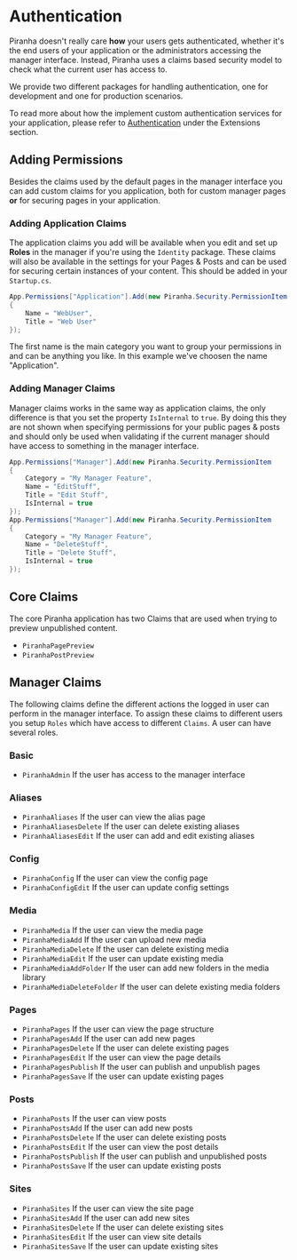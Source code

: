 # Authentication

Piranha doesn't really care **how** your users gets authenticated, whether it's the end users of your application or the administrators accessing the manager interface. Instead, Piranha uses a claims based security model to check what the current user has access to.

We provide two different packages for handling authentication, one for development and one for production scenarios.

To read more about how the implement custom authentication services for your application, please refer to [Authentication](../extensions/authentication) under the Extensions section.

## Adding Permissions

Besides the claims used by the default pages in the manager interface you can add custom claims for you application, both for custom manager pages **or** for securing pages in your application.

### Adding Application Claims

The application claims you add will be available when you edit and set up **Roles** in the manager if you're using the `Identity` package. These claims will also be available in the settings for your Pages & Posts and can be used for securing certain instances of your content. This should be added in your `Startup.cs`.

~~~ csharp
App.Permissions["Application"].Add(new Piranha.Security.PermissionItem
{
    Name = "WebUser",
    Title = "Web User"
});
~~~

The first name is the main category you want to group your permissions in and can be anything you like. In this example we've choosen the name "Application".

### Adding Manager Claims

Manager claims works in the same way as application claims, the only difference is that you set the property `IsInternal` to `true`. By doing this they are not shown when specifying permissions for your public pages & posts and should only be used when validating if the current manager should have access to something in the manager interface.

~~~ csharp
App.Permissions["Manager"].Add(new Piranha.Security.PermissionItem
{
    Category = "My Manager Feature",
    Name = "EditStuff",
    Title = "Edit Stuff",
    IsInternal = true
});
App.Permissions["Manager"].Add(new Piranha.Security.PermissionItem
{
    Category = "My Manager Feature",
    Name = "DeleteStuff",
    Title = "Delete Stuff",
    IsInternal = true
});
~~~

## Core Claims

The core Piranha application has two Claims that are used when trying to preview unpublished content.

* `PiranhaPagePreview`
* `PiranhaPostPreview`

## Manager Claims

The following claims define the different actions the logged in user can perform in the manager interface. To assign these claims to different users you setup `Roles` which have access to different `Claims`. A user can have several roles.

### Basic

* `PiranhaAdmin` If the user has access to the manager interface

### Aliases

* `PiranhaAliases` If the user can view the alias page
* `PiranhaAliasesDelete` If the user can delete existing aliases
* `PiranhaAliasesEdit` If the user can add and edit existing aliases

### Config

* `PiranhaConfig` If the user can view the config page
* `PiranhaConfigEdit` If the user can update config settings

### Media

* `PiranhaMedia` If the user can view the media page
* `PiranhaMediaAdd` If the user can upload new media
* `PiranhaMediaDelete` If the user can delete existing media
* `PiranhaMediaEdit` If the user can update existing media
* `PiranhaMediaAddFolder` If the user can add new folders in the media library
* `PiranhaMediaDeleteFolder` If the user can delete existing media folders

### Pages

* `PiranhaPages` If the user can view the page structure
* `PiranhaPagesAdd` If the user can add new pages
* `PiranhaPagesDelete` If the user can delete existing pages
* `PiranhaPagesEdit` If the user can view the page details
* `PiranhaPagesPublish` If the user can publish and unpublish pages
* `PiranhaPagesSave` If the user can update existing pages

### Posts

* `PiranhaPosts` If the user can view posts 
* `PiranhaPostsAdd` If the user can add new posts
* `PiranhaPostsDelete` If the user can delete existing posts
* `PiranhaPostsEdit` If the user can view the post details
* `PiranhaPostsPublish` If the user can publish and unpublished posts
* `PiranhaPostsSave` If the user can update existing posts

### Sites

* `PiranhaSites` If the user can view the site page
* `PiranhaSitesAdd` If the user can add new sites
* `PiranhaSitesDelete` If the user can delete existing sites
* `PiranhaSitesEdit` If the user can view site details
* `PiranhaSitesSave` If the user can update existing sites
